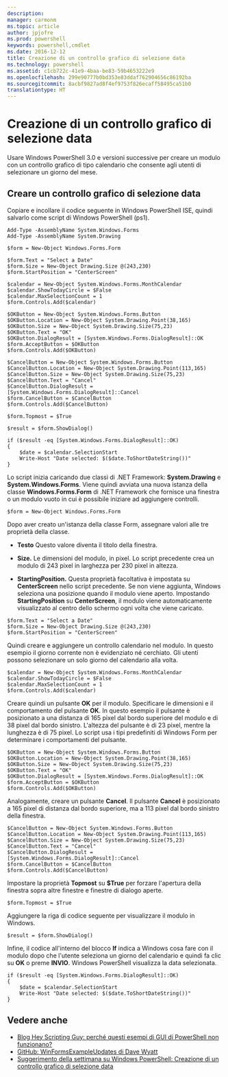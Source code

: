 ```yaml
---
description: 
manager: carmonm
ms.topic: article
author: jpjofre
ms.prod: powershell
keywords: powershell,cmdlet
ms.date: 2016-12-12
title: Creazione di un controllo grafico di selezione data
ms.technology: powershell
ms.assetid: c1cb722c-41e9-4baa-be83-59b4653222e9
ms.openlocfilehash: 299e90777b0bd353e83ddaf762904656c86192ba
ms.sourcegitcommit: 8acbf9827ad8f4ef9753f826ecaff58495ca51b0
translationtype: HT
---
```

# <a name="creating-a-graphical-date-picker"></a>Creazione di un controllo grafico di selezione data
Usare Windows PowerShell 3.0 e versioni successive per creare un modulo con un controllo grafico di tipo calendario che consente agli utenti di selezionare un giorno del mese.

## <a name="create-a-graphical-date-picker-control"></a>Creare un controllo grafico di selezione data
Copiare e incollare il codice seguente in Windows PowerShell ISE, quindi salvarlo come script di Windows PowerShell (ps1).

```
Add-Type -AssemblyName System.Windows.Forms
Add-Type -AssemblyName System.Drawing

$form = New-Object Windows.Forms.Form 

$form.Text = "Select a Date" 
$form.Size = New-Object Drawing.Size @(243,230) 
$form.StartPosition = "CenterScreen"

$calendar = New-Object System.Windows.Forms.MonthCalendar 
$calendar.ShowTodayCircle = $False
$calendar.MaxSelectionCount = 1
$form.Controls.Add($calendar) 

$OKButton = New-Object System.Windows.Forms.Button
$OKButton.Location = New-Object System.Drawing.Point(38,165)
$OKButton.Size = New-Object System.Drawing.Size(75,23)
$OKButton.Text = "OK"
$OKButton.DialogResult = [System.Windows.Forms.DialogResult]::OK
$form.AcceptButton = $OKButton
$form.Controls.Add($OKButton)

$CancelButton = New-Object System.Windows.Forms.Button
$CancelButton.Location = New-Object System.Drawing.Point(113,165)
$CancelButton.Size = New-Object System.Drawing.Size(75,23)
$CancelButton.Text = "Cancel"
$CancelButton.DialogResult = [System.Windows.Forms.DialogResult]::Cancel
$form.CancelButton = $CancelButton
$form.Controls.Add($CancelButton)

$form.Topmost = $True

$result = $form.ShowDialog() 

if ($result -eq [System.Windows.Forms.DialogResult]::OK)
{
    $date = $calendar.SelectionStart
    Write-Host "Date selected: $($date.ToShortDateString())"
}
```

Lo script inizia caricando due classi di .NET Framework: **System.Drawing** e **System.Windows.Forms**. Viene quindi avviata una nuova istanza della classe **Windows.Forms.Form** di .NET Framework che fornisce una finestra o un modulo vuoto in cui è possibile iniziare ad aggiungere controlli.

```
$form = New-Object Windows.Forms.Form
```

Dopo aver creato un'istanza della classe Form, assegnare valori alle tre proprietà della classe.

-   **Testo** Questo valore diventa il titolo della finestra.

-   **Size.** Le dimensioni del modulo, in pixel. Lo script precedente crea un modulo di 243 pixel in larghezza per 230 pixel in altezza.

-   **StartingPosition.** Questa proprietà facoltativa è impostata su **CenterScreen** nello script precedente. Se non viene aggiunta, Windows seleziona una posizione quando il modulo viene aperto. Impostando **StartingPosition** su **CenterScreen**, il modulo viene automaticamente visualizzato al centro dello schermo ogni volta che viene caricato.

```
$form.Text = "Select a Date" 
$form.Size = New-Object Drawing.Size @(243,230) 
$form.StartPosition = "CenterScreen"
```

Quindi creare e aggiungere un controllo calendario nel modulo. In questo esempio il giorno corrente non è evidenziato né cerchiato. Gli utenti possono selezionare un solo giorno del calendario alla volta.

```
$calendar = New-Object System.Windows.Forms.MonthCalendar 
$calendar.ShowTodayCircle = $False
$calendar.MaxSelectionCount = 1
$form.Controls.Add($calendar)
```

Creare quindi un pulsante **OK** per il modulo. Specificare le dimensioni e il comportamento del pulsante **OK**. In questo esempio il pulsante è posizionato a una distanza di 165 pixel dal bordo superiore del modulo e di 38 pixel dal bordo sinistro. L'altezza del pulsante è di 23 pixel, mentre la lunghezza è di 75 pixel. Lo script usa i tipi predefiniti di Windows Form per determinare i comportamenti del pulsante.

```
$OKButton = New-Object System.Windows.Forms.Button
$OKButton.Location = New-Object System.Drawing.Point(38,165)
$OKButton.Size = New-Object System.Drawing.Size(75,23)
$OKButton.Text = "OK"
$OKButton.DialogResult = [System.Windows.Forms.DialogResult]::OK
$form.AcceptButton = $OKButton
$form.Controls.Add($OKButton)
```

Analogamente, creare un pulsante **Cancel**. Il pulsante **Cancel** è posizionato a 165 pixel di distanza dal bordo superiore, ma a 113 pixel dal bordo sinistro della finestra.

```
$CancelButton = New-Object System.Windows.Forms.Button
$CancelButton.Location = New-Object System.Drawing.Point(113,165)
$CancelButton.Size = New-Object System.Drawing.Size(75,23)
$CancelButton.Text = "Cancel"
$CancelButton.DialogResult = [System.Windows.Forms.DialogResult]::Cancel
$form.CancelButton = $CancelButton
$form.Controls.Add($CancelButton)
```

Impostare la proprietà **Topmost** su **$True** per forzare l'apertura della finestra sopra altre finestre e finestre di dialogo aperte.

```
$form.Topmost = $True
```

Aggiungere la riga di codice seguente per visualizzare il modulo in Windows.

```
$result = $form.ShowDialog()
```

Infine, il codice all'interno del blocco **If** indica a Windows cosa fare con il modulo dopo che l'utente seleziona un giorno del calendario e quindi fa clic su **OK** o preme **INVIO**. Windows PowerShell visualizza la data selezionata.

```
if ($result -eq [System.Windows.Forms.DialogResult]::OK)
{
    $date = $calendar.SelectionStart
    Write-Host "Date selected: $($date.ToShortDateString())"
}
```

## <a name="see-also"></a>Vedere anche
- [Blog Hey Scripting Guy: perché questi esempi di GUI di PowerShell non funzionano?](http://go.microsoft.com/fwlink/?LinkId=506644)
- [GitHub: WinFormsExampleUpdates di Dave Wyatt](https://github.com/dlwyatt/WinFormsExampleUpdates)
- [Suggerimento della settimana su Windows PowerShell: Creazione di un controllo grafico di selezione data](http://technet.microsoft.com/library/ff730942.aspx)

